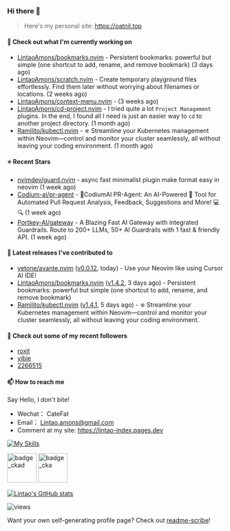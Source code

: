 ### Hi there 👋
> Here's my personal site: https://oatnil.top

#### 👷 Check out what I'm currently working on

- [LintaoAmons/bookmarks.nvim](https://github.com/LintaoAmons/bookmarks.nvim) - Persistent bookmarks: powerful but simple (one shortcut to add, rename, and remove bookmark) (3 days ago)
- [LintaoAmons/scratch.nvim](https://github.com/LintaoAmons/scratch.nvim) - Create temporary playground files effortlessly. Find them later without worrying about filenames or locations. (2 weeks ago)
- [LintaoAmons/context-menu.nvim](https://github.com/LintaoAmons/context-menu.nvim) -  (3 weeks ago)
- [LintaoAmons/cd-project.nvim](https://github.com/LintaoAmons/cd-project.nvim) - I tried quite a lot `Project Management` plugins. In the end, I found all I need is just an easier way to `cd` to another project directory. (1 month ago)
- [Ramilito/kubectl.nvim](https://github.com/Ramilito/kubectl.nvim) - ⎈ Streamline your Kubernetes management within Neovim—control and monitor your cluster seamlessly, all without leaving your coding environment. (1 month ago)

#### ⭐ Recent Stars

- [nvimdev/guard.nvim](https://github.com/nvimdev/guard.nvim) - async fast minimalist plugin make format easy in neovim (1 week ago)
- [Codium-ai/pr-agent](https://github.com/Codium-ai/pr-agent) - 🚀CodiumAI PR-Agent: An AI-Powered 🤖 Tool for Automated Pull Request Analysis, Feedback, Suggestions and More! 💻🔍 (1 week ago)
- [Portkey-AI/gateway](https://github.com/Portkey-AI/gateway) - A Blazing Fast AI Gateway with integrated Guardrails. Route to 200&#43; LLMs, 50&#43; AI Guardrails with 1 fast &amp; friendly API. (1 week ago)

#### 🔭 Latest releases I've contributed to

- [yetone/avante.nvim](https://github.com/yetone/avante.nvim) ([v0.0.12](https://github.com/yetone/avante.nvim/releases/tag/v0.0.12), today) - Use your Neovim like using Cursor AI IDE!
- [LintaoAmons/bookmarks.nvim](https://github.com/LintaoAmons/bookmarks.nvim) ([v1.4.2](https://github.com/LintaoAmons/bookmarks.nvim/releases/tag/v1.4.2), 3 days ago) - Persistent bookmarks: powerful but simple (one shortcut to add, rename, and remove bookmark)
- [Ramilito/kubectl.nvim](https://github.com/Ramilito/kubectl.nvim) ([v1.4.1](https://github.com/Ramilito/kubectl.nvim/releases/tag/v1.4.1), 5 days ago) - ⎈ Streamline your Kubernetes management within Neovim—control and monitor your cluster seamlessly, all without leaving your coding environment.

#### 👯 Check out some of my recent followers

- [roxit](https://github.com/roxit)
- [yibie](https://github.com/yibie)
- [2266515](https://github.com/2266515)

#### 📫 How to reach me
Say Hello, I don't bite!

- Wechat： CateFat
- Email： Lintao.amons@gmail.com
- Comment at my site: https://lintao-index.pages.dev

[![My Skills](https://skillicons.dev/icons?i=java,kotlin,spring,vim,kubernetes,docker,aws,bash,python,lua,go,js,ts,react,html,css,jenkins,postgres,mysql,mongodb)](https://skillicons.dev)

<img alt='badge_ckad' src="https://user-images.githubusercontent.com/24785373/206426236-a78f59dc-e6dc-4b92-a0c4-4cd7ab8e3649.png" width="auto" height="68" /> <img alt='badge_cka' src="https://user-images.githubusercontent.com/24785373/206426229-d2f6d627-1f39-4054-ad91-6d65c00054d6.png" width="auto" height="68" />

[![Lintao's GitHub stats](https://github-readme-stats.vercel.app/api?username=LintaoAmons)](https://github.com/LintaoAmons/github-readme-stats) 

<img src="https://komarev.com/ghpvc/?username=LintaoAmons" alt="views" />

Want your own self-generating profile page? Check out [readme-scribe](https://github.com/muesli/readme-scribe)!



